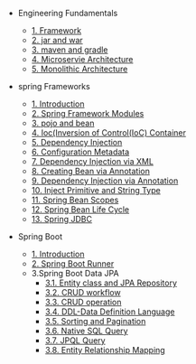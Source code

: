 - Engineering Fundamentals
    - [1. Framework](docs/engineering-fundamentals/framework.md)
    - [2. jar and war](docs/engineering-fundamentals/jar-vs-war.md)
    - [3. maven and gradle](docs/engineering-fundamentals/maven-vs-gradle.md)
    - [4. Microservie Architecture](docs/engineering-fundamentals/microservice-architecture.md)
    - [5. Monolithic Architecture](docs/engineering-fundamentals/monolithic-architecture.md)

- spring Frameworks
    - [1. Introduction](docs/spring-framework/1-spring-intro.md)
    - [2. Spring Framework Modules](docs/spring-framework/2-spring-modules.md)
    - [3. pojo and bean](docs/spring-framework/3-pojo-vs-bean.md)
    - [4. Ioc(Inversion of Control(IoC) Container](docs/spring-framework/4-ioc-container.md "Spring IoC Container Principle")
    - [5. Dependency Injection](docs/spring-framework/5-dependency-injection.md)
    - [6. Configuration Metadata](docs/spring-framework/6-configuration-metadata.md)
    - [7. Dependency Injection via XML](docs/spring-framework/7-di-xml.md)
    - [8. Creating Bean via Annotation](docs/spring-framework/8-creating-bean-annotation.md)
    - [9. Dependency Injection via Annotation](docs/spring-framework/9-di-annotation.md "Dependency Injection and Autowiring via Annotation/Java Based Configuration")
    - [10. Inject Primitive and String Type](docs/spring-framework/10-inject-primitive.md "Inject Primitive and String Type in Spring")
    - [11. Spring Bean Scopes](docs/spring-framework/11-bean-scope.md "Spring Bean Scopes")
    - [12. Spring Bean Life Cycle](docs/spring-framework/12-life-cycle-method.md)
    - [13. Spring JDBC](docs/spring-framework/13-spring-jdbc.md "Spting JDBC Module")

- Spring Boot
   - [1. Introduction](docs/spring-boot/1-introduction.md "Basic Topic") 
   - [2. Spring Boot Runner](docs/spring-boot/2-spring-runner.md)    
  - 3.Spring Boot Data JPA
    - [3.1. Entity class and JPA Repository](docs/spring-boot/Data%20JPA/1-entity-jpa-repository.md)
    - [3.2. CRUD workflow](docs/spring-boot/Data%20JPA/2-crud-workflow.md)
    - [3.3. CRUD operation](docs/spring-boot/Data%20JPA/3-crud-operation.md)
    - [3.4. DDL-Data Definition Language](docs/spring-boot/Data%20JPA/4-ddl.md)
    - [3.5. Sorting and Pagination](docs/spring-boot/Data%20JPA/5-sorting-pagination.md)
    - [3.6. Native SQL Query](docs/spring-boot/Data%20JPA/6.native-sql.md)
    - [3.7. JPQL Query](docs/spring-boot/Data%20JPA/7-jpql.md)
    - [3.8. Entity Relationship Mapping](docs/spring-boot/Data%20JPA/8-entity-mapping.md)
